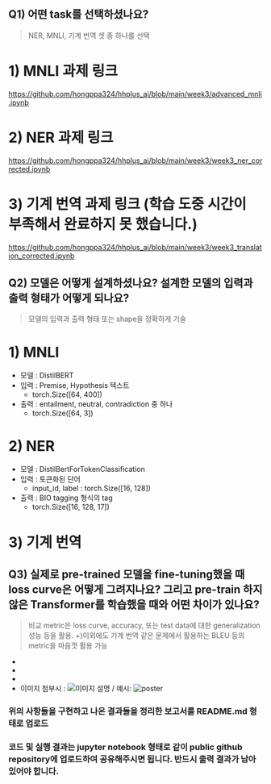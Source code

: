 ## Q1) 어떤 task를 선택하셨나요?
> NER, MNLI, 기계 번역 셋 중 하나를 선택

# 1) MNLI 과제 링크
https://github.com/hongppa324/hhplus_ai/blob/main/week3/advanced_mnli.ipynb

# 2) NER 과제 링크
https://github.com/hongppa324/hhplus_ai/blob/main/week3/week3_ner_corrected.ipynb

# 3) 기계 번역 과제 링크 (학습 도중 시간이 부족해서 완료하지 못 했습니다.)
https://github.com/hongppa324/hhplus_ai/blob/main/week3/week3_translation_corrected.ipynb


## Q2) 모델은 어떻게 설계하셨나요? 설계한 모델의 입력과 출력 형태가 어떻게 되나요?
> 모델의 입력과 출력 형태 또는 shape을 정확하게 기술

# 1) MNLI
* 모델 : DistilBERT
* 입력 : Premise, Hypothesis 텍스트 
  - torch.Size([64, 400])
* 출력 : entailment, neutral, contradiction 중 하나
  - torch.Size([64, 3])

# 2) NER
* 모델 : DistilBertForTokenClassification
* 입력 : 토큰화된 단어
  - input_id, label : torch.Size([16, 128])
* 출력 : BIO tagging 형식의 tag
  - torch.Size([16, 128, 17])

# 3) 기계 번역

## Q3) 실제로 pre-trained 모델을 fine-tuning했을 때 loss curve은 어떻게 그려지나요? 그리고 pre-train 하지 않은 Transformer를 학습했을 때와 어떤 차이가 있나요? 
> 비교 metric은 loss curve, accuracy, 또는 test data에 대한 generalization 성능 등을 활용.
> +)이외에도 기계 번역 같은 문제에서 활용하는 BLEU 등의 metric을 마음껏 활용 가능
- 
-  
-  
- 이미지 첨부시 : ![이미지 설명](경로) / 예시: ![poster](./image.png)

### 위의 사항들을 구현하고 나온 결과들을 정리한 보고서를 README.md 형태로 업로드
### 코드 및 실행 결과는 jupyter notebook 형태로 같이 public github repository에 업로드하여 공유해주시면 됩니다. 반드시 출력 결과가 남아있어야 합니다.
